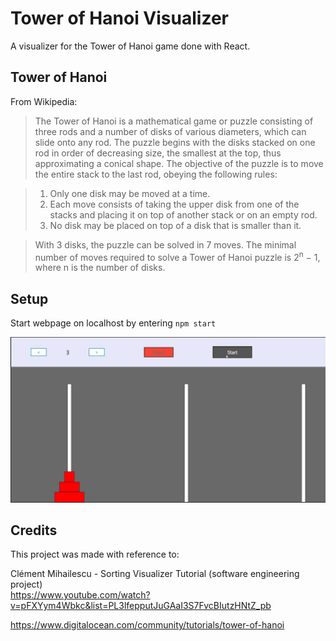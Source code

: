 # Tower of Hanoi Visualizer

A visualizer for the Tower of Hanoi game done with React.

## Tower of Hanoi

From Wikipedia:

> The Tower of Hanoi is a mathematical game or puzzle consisting of three rods and a number of disks of various diameters, which can slide onto any rod. The puzzle begins with the disks stacked on one rod in order of decreasing size, the smallest at the top, thus approximating a conical shape. The objective of the puzzle is to move the entire stack to the last rod, obeying the following rules:

>  1. Only one disk may be moved at a time.
>  2. Each move consists of taking the upper disk from one of the stacks and placing it on top of another stack or on an empty rod.
>  3. No disk may be placed on top of a disk that is smaller than it.

> With 3 disks, the puzzle can be solved in 7 moves. The minimal number of moves required to solve a Tower of Hanoi puzzle is 2<sup>n</sup> − 1, where n is the number of disks. 

## Setup

Start webpage on localhost by entering `npm start`

![Gif showcase of visualizer](/example.gif?raw=true "Gif showcase of virtualizer")

## Credits

This project was made with reference to:

  Clément Mihailescu - Sorting Visualizer Tutorial (software engineering project)  
  https://www.youtube.com/watch?v=pFXYym4Wbkc&list=PL3lfepputJuGAaI3S7FvcBIutzHNtZ_pb
  
  https://www.digitalocean.com/community/tutorials/tower-of-hanoi
